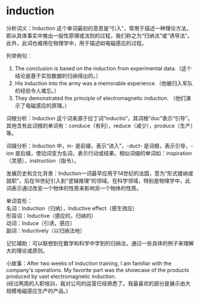 # induction

分析词义：Induction 这个单词最初的意思是“引入”，常用于描述一种理论方法，即从具体事实中推出一般性原理或法则的过程，我们称之为“归纳法”或“诱导法”。此外，此词也被用在物理学中，用于描述如电磁感应的过程。

  

列举例句：

  

1.  The conclusion is based on the induction from experimental data.（这个结论是基于实验数据的归纳得出的。）
2.  His induction into the army was a memorable experience.（他被归入军队的经验令人难忘。）
3.  They demonstrated the principle of electromagnetic induction. （他们演示了电磁感应的原理。）

  

词根分析：Induction 这个词来源于拉丁词“inductio”，其词根“duc”表示“引导”。其他含有此词根的单词有：conduce（有利），reduce（减少），produce（生产）等。

  

词缀分析：Induction 中，in- 是前缀，表示“进入”，-duct- 是词根，表示引导，-ion 是后缀，使动词变为名词，表示行动或结果。相似词缀的单词如：inspiration（灵感），instruction（指令）。

  

发展历史和文化背景：Induction一词最早应用于14世纪的法国，意为“形式接纳或就职”，后在16世纪引入到“逻辑推理”的领域。在科学领域，特别是物理学中，此词表示通过改变一个物体的性质来影响另一个物体的性质。

  

单词变形：  
名词：Induction（归纳），Inductive effect（感生效应）  
形容词：Inductive（感应的，归纳的）  
动词：Induce（引诱，感应）  
副词：Inductively（以归纳法地）

  

记忆辅助：可以联想到在数学和科学中学到的归纳法，通过一些具体的例子来理解大的理论或原则。

  

小故事：After two weeks of induction training, I am familiar with the company's operations. My favorite part was the showcase of the products produced by vast electromagnetic induction.  
(经过两周的入职培训，我对公司的运营已经熟悉了。我最喜欢的部分是展示由大规模电磁感应生产的产品。)
